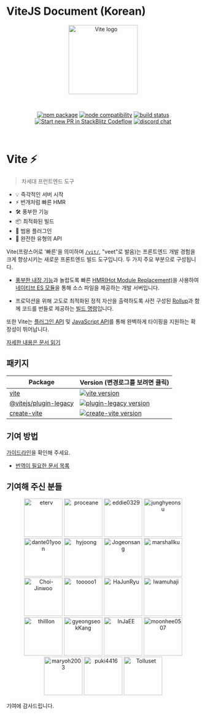 # ViteJS Document (Korean)

<p align="center">
  <a href="https://vitejs.dev" target="_blank" rel="noopener noreferrer">
    <img width="180" src="https://vitejs.dev/logo.svg" alt="Vite logo">
  </a>
</p>
<br/>
<p align="center">
  <a href="https://npmjs.com/package/vite"><img src="https://img.shields.io/npm/v/vite.svg" alt="npm package"></a>
  <a href="https://nodejs.org/en/about/releases/"><img src="https://img.shields.io/node/v/vite.svg" alt="node compatibility"></a>
  <a href="https://github.com/vitejs/vite/actions/workflows/ci.yml"><img src="https://github.com/vitejs/vite/actions/workflows/ci.yml/badge.svg?branch=main" alt="build status"></a>
  <a href="https://pr.new/vitejs/vite"><img src="https://developer.stackblitz.com/img/start_pr_dark_small.svg" alt="Start new PR in StackBlitz Codeflow"></a>
  <a href="https://chat.vitejs.dev"><img src="https://img.shields.io/badge/chat-discord-blue?style=flat&logo=discord" alt="discord chat"></a>
</p>
<br/>

# Vite ⚡

> 차세대 프런트엔드 도구

- 💡 즉각적인 서버 시작
- ⚡️ 번개처럼 빠른 HMR
- 🛠️ 풍부한 기능
- 📦 최적화된 빌드
- 🔩 범용 플러그인
- 🔑 완전한 유형의 API

Vite(프랑스어로 '빠른'을 의미하며 [`/vit/`](https://cdn.jsdelivr.net/gh/vitejs/vite@main/docs/public/vite.mp3), "veet"로 발음)는 프론트엔드 개발 경험을 크게 향상시키는 새로운 프론트엔드 빌드 도구입니다. 두 가지 주요 부분으로 구성됩니다.

- [풍부한 내장 기능](https://ko.vitejs.dev/guide/features.html)과 놀랍도록 빠른 [HMR(Hot Module Replacement)](https://developer.mozilla.org/en-US/docs/Web/JavaScript/Guide/Modules)을 사용하여 [네이티브 ES 모듈](https://developer.mozilla.org/en-US/docs/Web/JavaScript/Guide/Modules)을 통해 소스 파일을 제공하는 개발 서버입니다.

- 프로덕션을 위해 고도로 최적화된 정적 자산을 출력하도록 사전 구성된 [Rollup](https://rollupjs.org)과 함께 코드를 번들로 제공하는 [빌드 명령](https://ko.vitejs.dev/guide/build.html)입니다.

또한 Vite는 [플러그인 API](https://ko.vitejs.dev/guide/api-plugin.html) 및 [JavaScript API](https://ko.vitejs.dev/guide/api-javascript.html)를 통해 완벽하게 타이핑을 지원하는 확장성이 뛰어납니다.

[자세한 내용은 문서 읽기](https://ko.vitejs.dev)

## 패키지

| Package                                                                                  | Version (변경로그를 보려면 클릭)                                                                                                                                           |
| ---------------------------------------------------------------------------------------- | :------------------------------------------------------------------------------------------------------------------------------------------------------------------------- |
| [vite](https://github.com/vitejs/vite/tree/main/packages/vite)                           | [![vite version](https://img.shields.io/npm/v/vite.svg?label=%20)](https://github.com/vitejs/vite/tree/main/packages/vite/CHANGELOG.md)                                    |
| [@vitejs/plugin-legacy](https://github.com/vitejs/vite/tree/main/packages/plugin-legacy) | [![plugin-legacy version](https://img.shields.io/npm/v/@vitejs/plugin-legacy.svg?label=%20)](https://github.com/vitejs/vite/tree/main/packages/plugin-legacy/CHANGELOG.md) |
| [create-vite](https://github.com/vitejs/vite/tree/main/packages/create-vite)             | [![create-vite version](https://img.shields.io/npm/v/create-vite.svg?label=%20)](https://github.com/vitejs/vite/tree/main/packages/create-vite/CHANGELOG.md)               |

## 기여 방법

[가이드라인](./CONTRIBUTING.md)을 확인해 주세요.

- [번역이 필요한 문서 목록](https://github.com/vitejs/docs-ko/issues)

## 기여해 주신 분들

<p align="center">
   <a target="_blank" href="https://github.com/eterv"><img width="100" src="https://github.com/eterv.png" alt="eterv"></a>
   <a target="_blank" href="https://github.com/proceane"><img width="100" src="https://github.com/proceane.png" alt="proceane"></a>
   <a target="_blank" href="https://github.com/eddie0329"><img width="100" src="https://github.com/eddie0329.png" alt="eddie0329"></a>
   <a target="_blank" href="https://github.com/junghyeonsu"><img width="100" src="https://github.com/junghyeonsu.png" alt="junghyeonsu"></a>
   <a target="_blank" href="https://github.com/dante01yoon"><img width="100" src="https://github.com/dante01yoon.png" alt="dante01yoon"></a>
   <a target="_blank" href="https://github.com/hyjoong"><img width="100" src="https://github.com/hyjoong.png" alt="hyjoong"></a>
   <a target="_blank" href="https://github.com/Jogeonsang"><img width="100" src="https://github.com/Jogeonsang.png" alt="Jogeonsang"></a>
   <a target="_blank" href="https://github.com/marshallku"><img width="100" src="https://github.com/marshallku.png" alt="marshallku"></a>
   <a target="_blank" href="https://github.com/Choi-Jinwoo"><img width="100" src="https://github.com/Choi-Jinwoo.png" alt="Choi-Jinwoo"></a>
   <a target="_blank" href="https://github.com/tooooo1"><img width="100" src="https://github.com/tooooo1.png" alt="tooooo1"></a>
   <a target="_blank" href="https://github.com/HaJunRyu"><img width="100" src="https://github.com/HaJunRyu.png" alt="HaJunRyu"></a>
   <a target="_blank" href="https://github.com/lwamuhaji"><img width="100" src="https://github.com/lwamuhaji.png" alt="lwamuhaji"></a>
   <a target="_blank" href="https://github.com/thilllon"><img width="100" src="https://github.com/thilllon.png" alt="thilllon"></a>
   <a target="_blank" href="https://github.com/gyeongseokKang"><img width="100" src="https://github.com/gyeongseokKang.png" alt="gyeongseokKang"></a>
   <a target="_blank" href="https://github.com/InJaEE"><img width="100" src="https://github.com/InJaEE.png" alt="InJaEE"></a>
   <a target="_blank" href="https://github.com/moonhee0507"><img width="100" src="https://github.com/moonhee0507.png" alt="moonhee0507"></a>
   <a target="_blank" href="https://github.com/maryoh2003"><img width="100" src="https://github.com/maryoh2003.png" alt="maryoh2003"></a>
   <a target="_blank" href="https://github.com/puki4416"><img width="100" src="https://github.com/puki4416.png" alt="puki4416"></a>
   <a target="_blank" href="https://github.com/Tolluset"><img width="100" src="https://github.com/Tolluset.png" alt="Tolluset"></a>
 </p>

기여에 감사드립니다.

